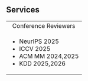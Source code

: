 <h1 id="Services"></h1>
<h2>Services</h2>

<table>
  <tbody>
    <!-- Conference Reviewers -->
    <tr>
      <td class="section-title" colspan="2">&nbsp;&nbsp;Conference Reviewers</td>
    </tr>
    <tr>
      <td colspan="2">
        <ul>
          <li>NeurIPS 2025</li>
          <li>ICCV 2025</li>
          <li>ACM MM 2024,2025</li>
          <li>KDD 2025,2026</li>
        </ul>
      </td>
    </tr>
    <!-- Journal Reviewers
    <tr>
      <td class="section-title" colspan="2">&nbsp;&nbsp;Journal Reviewers</td>
    </tr>
    <tr>
      <td colspan="2">
        <ul>
          <li>IEEE TPAMI</li>
          <li>IEEE TIP</li>
          <li>ACM TOG</li>
          <li>Pattern Recognition</li>
        </ul>
      </td>
    </tr> -->
  </tbody>
</table>